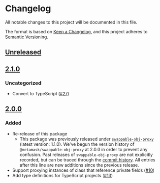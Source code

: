 # Changelog
All notable changes to this project will be documented in this file.

The format is based on [Keep a Changelog](https://keepachangelog.com/en/1.0.0/),
and this project adheres to [Semantic Versioning](https://semver.org/spec/v2.0.0.html).

## [Unreleased]

## [2.1.0]
### Uncategorized
- Convert to TypeScript ([#27](https://github.com/MetaMask/swappable-obj-proxy/pull/27))

## [2.0.0]
### Added
- Re-release of this package
  - This package was previously released under [`swappable-obj-proxy`](https://www.npmjs.com/package/swappable-obj-proxy) (latest version: 1.1.0). We've begun the version history of `@metamask/swappable-obj-proxy` at 2.0.0 in order to prevent any confusion. Past releases of `swappable-obj-proxy` are not explicitly recorded, but can be traced through the [commit history](https://github.com/MetaMask/swappable-obj-proxy/commits/main). All entries after this line are new additions since the previous release.
- Support proxying instances of class that reference private fields ([#10](https://github.com/MetaMask/swappable-obj-proxy/pull/10))
- Add type definitions for TypeScript projects ([#13](https://github.com/MetaMask/swappable-obj-proxy/pull/13))

[Unreleased]: https://github.com/MetaMask/swappable-obj-proxy/compare/v2.1.0...HEAD
[2.1.0]: https://github.com/MetaMask/swappable-obj-proxy/compare/v2.0.0...v2.1.0
[2.0.0]: https://github.com/MetaMask/swappable-obj-proxy/releases/tag/v2.0.0
